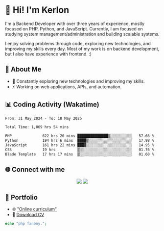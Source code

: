 # 👋 Hi! I'm Kerlon

I'm a Backend Developer with over three years of experience, mostly focused on PHP, Python, and JavaScript. Currently, I am focused on studying system management/administration and building scalable systems.

I enjoy solving problems through code, exploring new technologies, and improving my skills every day. Most of my work is on backend development, but I also have experience with frontend. :)

## 🚀 About Me

* 🌱 Constantly exploring new technologies and improving my skills.
* ⚡ Working on web applications, APIs, and automation.

## 📊 Coding Activity (Wakatime)

<!--START_SECTION:waka-->

```txt
From: 31 May 2024 - To: 18 May 2025

Total Time: 1,069 hrs 54 mins

PHP              622 hrs 20 mins ██████████████▒░░░░░░░░░░   57.66 %
Python           194 hrs 6 mins  ████▒░░░░░░░░░░░░░░░░░░░░   17.98 %
JavaScript       161 hrs 22 mins ███▓░░░░░░░░░░░░░░░░░░░░░   14.95 %
CSS              19 hrs          ▒░░░░░░░░░░░░░░░░░░░░░░░░   01.76 %
Blade Template   17 hrs 17 mins  ▒░░░░░░░░░░░░░░░░░░░░░░░░   01.60 %
```

<!--END_SECTION:waka-->

## 🌐 Connect with me

<p align="center">
    <a href="https://www.linkedin.com/in/kerlon-fernandes"><img src="https://skillicons.dev/icons?i=linkedin" /></a>
    <a href="https://github.com/kerlonfernandes"><img src="https://skillicons.dev/icons?i=github" /></a>
</p>

## 📌 Portfolio

* 🌐 ["Online curriculum"](https://kerlon.com.br/)
* 📄 [Download CV](https://kerlon.com.br/assets/resumes/resume_en-us.pdf)

```php
echo "php fanboy.";
```
